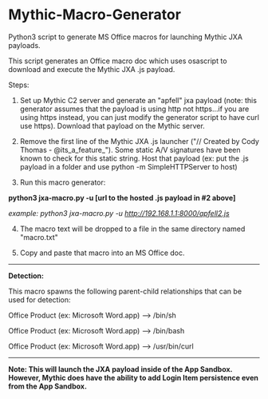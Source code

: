 # Mythic-Macro-Generator
Python3 script to generate MS Office macros for launching Mythic JXA payloads.

This script generates an Office macro doc which uses osascript to download and execute the Mythic JXA .js payload. 

Steps:

1. Set up Mythic C2 server and generate an "apfell" jxa payload (note: this generator assumes that the payload is using http not https...if you are using https instead, you can just modify the generator script to have curl use https). Download that payload on the Mythic server.

2. Remove the first line of the Mythic JXA .js launcher ("// Created by Cody Thomas - @its_a_feature_"). Some static A/V signatures have been known to check for this static string. Host that payload (ex: put the .js payload in a folder and use python -m SimpleHTTPServer to host)

3. Run this macro generator:

**python3 jxa-macro.py -u [url to the hosted .js payload in #2 above]**

_*example: python3 jxa-macro.py -u http://192.168.1.1:8000/apfell2.js*_

4. The macro text will be dropped to a file in the same directory named "macro.txt"

5. Copy and paste that macro into an MS Office doc.


---------

**Detection:**

This macro spawns the following parent-child relationships that can be used for detection:

Office Product (ex: Microsoft Word.app) --> /bin/sh

Office Product (ex: Microsoft Word.app) --> /bin/bash

Office Product (ex: Microsoft Word.app) --> /usr/bin/curl


---------

**Note: This will launch the JXA payload inside of the App Sandbox. However, Mythic does have the ability to add Login Item persistence even from the App Sandbox.**

